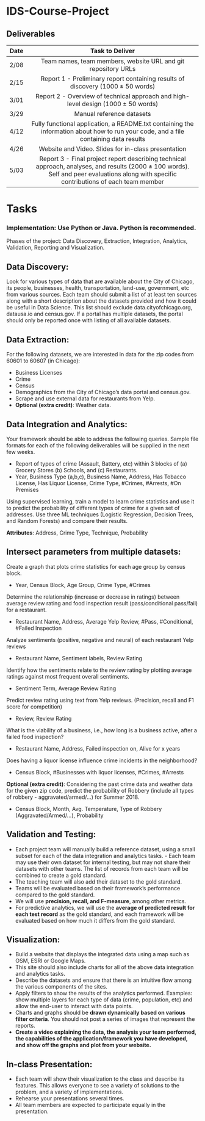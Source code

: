 # IDS-Course-Project

## Deliverables

| Date  | Task to Deliver  |
| ------|:----------------:|
| 2/08	| Team names, team members, website URL and git repository URLs |
| 2/15  | Report 1 - Preliminary report containing results of discovery (1000 ± 50 words) |
| 3/01	| Report 2 - Overview of technical approach and high-level design (1000 ± 50 words) |
| 3/29	| Manual reference datasets |
| 4/12	| Fully functional application, a README.txt containing the information about how to run your code, and a file containing data results |
| 4/26	| Website and Video. Slides for in-class presentation |
| 5/03	| Report 3 - Final project report describing technical approach, analyses, and results (2000 ± 100 words). Self and peer evaluations along with specific contributions of each team member |

# Tasks

### Implementation: Use Python or Java. Python is recommended.

Phases of the project: Data Discovery, Extraction, Integration, Analytics, Validation, Reporting and Visualization.

## Data Discovery: 
Look for various types of data that are available about the City of Chicago, its people, businesses, health, transportation, land-use, government, etc from various sources. Each team should submit a list of at least ten sources along with a short description about the datasets provided and how it could be useful in Data Science. This list should exclude data.cityofchicago.org, datausa.io and census.gov. If a portal has multiple datasets, the portal should only be reported once with listing of all available datasets.

## Data Extraction: 
For the following datasets, we are interested in data for the zip codes from 60601 to 60607 (in Chicago):
- Business Licenses
- Crime
- Census
- Demographics from the City of Chicago’s data portal and census.gov.
- Scrape and use external data for restaurants from Yelp.
- **Optional (extra credit)**: Weather data.

## Data Integration and Analytics: 
Your framework should be able to address the following queries. Sample file formats for each of the following deliverables will be supplied in the next few weeks.

- Report of types of crime (Assault, Battery, etc) within 3 blocks of (a) Grocery Stores (b) Schools, and (c) Restaurants.
- Year, Business Type (a,b,c), Business Name, Address, Has Tobacco License, Has Liquor License, Crime Type, #Crimes, #Arrests, #On Premises

Using supervised learning, train a model to learn crime statistics and use it to predict the probability of different types of crime for a given set of addresses. Use three ML techniques (Logistic Regression, Decision Trees, and Random Forests) and compare their results.

**Attributes**:
Address, Crime Type, Technique, Probability

## Intersect parameters from multiple datasets: 
Create a graph that plots crime statistics for each age group by census block.
- Year, Census Block, Age Group, Crime Type, #Crimes

Determine the relationship (increase or decrease in ratings) between average review rating and food inspection result (pass/conditional pass/fail) for a restaurant.
- Restaurant Name, Address, Average Yelp Review, #Pass, #Conditional, #Failed Inspection

Analyze sentiments (positive, negative and neural) of each restaurant Yelp reviews
- Restaurant Name, Sentiment labels, Review Rating

Identify how the sentiments relate to the review rating by plotting average ratings against most frequent overall sentiments.
- Sentiment Term, Average Review Rating

Predict review rating using text from Yelp reviews. (Precision, recall and F1 score for competition)
- Review, Review Rating

What is the viability of a business, i.e., how long is a business active, after a failed food inspection?
- Restaurant Name, Address, Failed inspection on, Alive for x years

Does having a liquor license influence crime incidents in the neighborhood?
- Census Block, #Businesses with liquor licenses, #Crimes, #Arrests

**Optional (extra credit)**: Considering the past crime data and weather data for the given zip code, predict the probability of Robbery (include all types of robbery - aggravated/armed/…) for Summer 2018.
- Census Block, Month, Avg. Temperature, Type of Robbery (Aggravated/Armed/…), Probability

## Validation and Testing: 
- Each project team will manually build a reference dataset, using a small subset for each of the data integration and analytics tasks. - Each team may use their own dataset for internal testing, but may not share their datasets with other teams. The list of records from each team will be combined to create a gold standard. 
- The teaching team will also add their dataset to the gold standard. 
- Teams will be evaluated based on their framework’s performance compared to the gold standard. 
- We will use **precision, recall, and F-measure**, among other metrics. 
- For predictive analytics, we will use the **average of predicted result for each test record** as the gold standard, and each framework will be evaluated based on how much it differs from the gold standard.

## Visualization: 
- Build a website that displays the integrated data using a map such as OSM, ESRI or Google Maps. 
- This site should also include charts for all of the above data integration and analytics tasks. 
- Describe the datasets and ensure that there is an intuitive flow among the various components of the sites.
- Apply filters to show the results of the analytics performed. Examples: show multiple layers for each type of data (crime, population, etc) and allow the end-user to interact with data points.
- Charts and graphs should be **drawn dynamically based on various filter criteria**. You should not post a series of images that represent the reports.
- **Create a video explaining the data, the analysis your team performed, the capabilities of the application/framework you have developed, and show off the graphs and plot from your website.**

## In-class Presentation: 
- Each team will show their visualization to the class and describe its features. This allows everyone to see a variety of solutions to the problem, and a variety of implementations. 
- Rehearse your presentations several times.
- All team members are expected to participate equally in the presentation.
